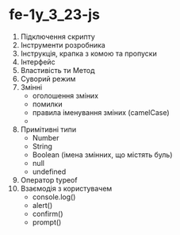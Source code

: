 # fe-1y_3_23-js

1. Підключення скрипту
2. Інструменти розробника
3. Інструкція, крапка з комою та пропуски
4. Інтерфейс
5. Властивість ти Метод
6. Суворий режим
7. Змінні
   - оголошення зміних
   - помилки
   - правила іменування зміних (camelCase)
   -
8. Примітивні типи
   - Number
   - String
   - Boolean (імена змінних, що містять буль)
   - null
   - undefined
9. Оператор typeof
10. Взаємодія з користувачем
    - console.log()
    - alert()
    - confirm()
    - prompt()
